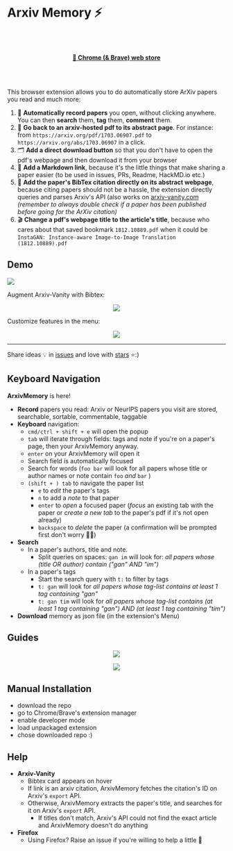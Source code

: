 # Arxiv Memory ⚡

<br/><br/>

<p align="center">
    <a href="https://chrome.google.com/webstore/detail/arxivtools/hmebhknlgddhfbbdhgplnillngljgmdi?authuser=1&hl=fr">
        <strong>
            🏪 Chrome (& Brave) web store
        </strong>
    </a>
</p>

<br/><br/>

This browser extension allows you to do automatically store ArXiv papers you read and much more:

1. 🏬 **Automatically record papers** you open, without clicking anywhere. You can then **search** them, **tag** them, **comment** them.
2. 📄 **Go back to an arxiv-hosted pdf to its abstract page**. For instance: from `https://arxiv.org/pdf/1703.06907.pdf` to `https://arxiv.org/abs/1703.06907` in a click.
3. 🗂 **Add a direct download button** so that you don't have to open the pdf's webpage and then download it from your browser
4. 🔗 **Add a Markdown link**, because it's the little things that make sharing a paper easier (to be used in issues, PRs, Readme, HackMD.io etc.)
5. 🎫 **Add the paper's BibTex citation directly on its abstract webpage**, because citing papers should not be a hassle, the extension directly queries and parses Arxiv's API (also works on [arxiv-vanity.com](https://arxiv-vanity.com) *(remember to always double check if a paper has been published before going for the ArXiv citation)*
6. 🎬 **Change a pdf's webpage title to the article's title**, because who cares about that saved bookmark `1812.10889.pdf` when it could be `InstaGAN: Instance-aware Image-to-Image Translation (1812.10889).pdf`

## Demo

![](https://github.com/vict0rsch/ArxivMemory/blob/master/imgs/d2.gif?raw=true)

Augment Arxiv-Vanity with Bibtex:

<p align="center">
<img src="https://github.com/vict0rsch/ArxivMemory/blob/master/imgs/v.png?raw=true">
</p>

Customize features in the menu:

<p align="center">
<img src="https://github.com/vict0rsch/ArxivMemory/blob/master/imgs/m.png?raw=true">
</p>

---

Share ideas 💡 in [issues](https://github.com/vict0rsch/ArxivMemory/issues) and love with [stars](https://github.com/vict0rsch/ArxivMemory/stargazers) ⭐️:)

## Keyboard Navigation

**ArxivMemory** is here!

* **Record** papers you read: Arxiv or NeurIPS papers you visit are stored, searchable, sortable, commentable, taggable
* **Keyboard** navigation:
  * `cmd/ctrl + shift + e` will open the popup
  * `tab` will iterate through fields: tags and note if you're on a paper's page, then your ArxivMemory anyway.
  * `enter` on your ArxivMemory will open it
  * Search field is automatically focused
  * Search for words (`foo bar` will look for all papers whose title or author names or note contain `foo` *and* `bar` )
  * `(shift + ) tab` to navigate the paper list
    * `e` to _edit_ the paper's tags
    * `n` to add a _note_ to that paper
    * `enter` to _open_ a focused paper (*focus* an existing tab with the paper or *create a new tab* to the paper's pdf if it's not open already)
    * `backspace` to _delete_ the paper (a confirmation will be prompted first don't worry 👮‍♀️)
* **Search**
  * In a paper's authors, title and note.
    * Split queries on spaces: `gan im` will look for: _all papers whose (title OR author) contain ("gan" AND "im")_
  * In a paper's tags
    * Start the search query with `t:` to filter by tags
    * `t: gan` will look for _all papers whose tag-list contains at least 1 tag containing "gan"_
    * `t: gan tim` will look for _all papers whose tag-list contains (at least 1 tag containing "gan") AND (at least 1 tag containing "tim")_
* **Download** memory as json file (in the extension's Menu)

## Guides

<p align="center">
<img src="https://github.com/vict0rsch/ArxivMemory/blob/master/imgs/guide-arrows.png?raw=true">
</p>

<p align="center">
<img src="https://github.com/vict0rsch/ArxivMemory/blob/master/imgs/guide-memory.png?raw=true">
</p>

## Manual Installation

* download the repo
* go to Chrome/Brave's extension manager
* enable developer mode
* load unpackaged extension
* chose downloaded repo :)

## Help

* **Arxiv-Vanity**
  * Bibtex card appears on hover
  * If link is an arxiv citation, ArxivMemory fetches the citation's ID on Arxiv's `export` API.
  * Otherwise, ArxivMemory extracts the paper's title, and searches for it on Arxiv's `export` API.
    * If titles don't match, Arxiv's API could not find the exact article and ArxivMemory doesn't do anything
* **Firefox**
  * Using Firefox? Raise an issue if you're willing to help a little 🚁
